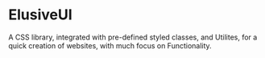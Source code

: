 # ElusiveUI
A CSS library, integrated with pre-defined styled classes, and Utilites, for a quick creation of websites, with much focus on Functionality.
